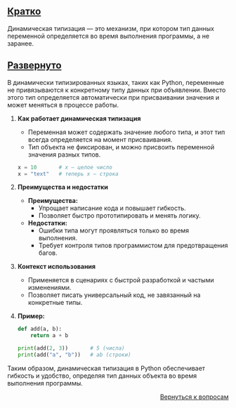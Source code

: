## <u>Кратко</u>

Динамическая типизация — это механизм, при котором тип данных переменной определяется во время выполнения программы, а
не заранее.

## <u>Развернуто</u>

В динамически типизированных языках, таких как Python, переменные не привязываются к конкретному типу данных при
объявлении. Вместо этого тип определяется автоматически при присваивании значения и может меняться в процессе работы.

1. **Как работает динамическая типизация**
    - Переменная может содержать значение любого типа, и этот тип всегда определяется на момент присваивания.
    - Тип объекта не фиксирован, и можно присвоить переменной значения разных типов.
   ```python
   x = 10       # x — целое число
   x = "text"   # теперь x — строка
   ```

2. **Преимущества и недостатки**
    - **Преимущества:**
        - Упрощает написание кода и повышает гибкость.
        - Позволяет быстро прототипировать и менять логику.
    - **Недостатки:**
        - Ошибки типа могут проявляться только во время выполнения.
        - Требует контроля типов программистом для предотвращения багов.

3. **Контекст использования**
    - Применяется в сценариях с быстрой разработкой и частыми изменениями.
    - Позволяет писать универсальный код, не завязанный на конкретные типы.

4. **Пример:**
    ```python
    def add(a, b):
        return a + b

    print(add(2, 3))       # 5 (числа)
    print(add("a", "b"))   # ab (строки)
    ```

Таким образом, динамическая типизация в Python обеспечивает гибкость и удобство, определяя тип данных объекта во время
выполнения программы.

<div align="right">

[Вернуться к вопросам](../Вопросы.md)

</div>
